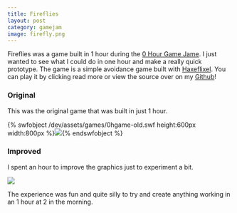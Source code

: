 ```yaml
---
title: Fireflies
layout: post
category: gamejam
image: firefly.png
---
```


Fireflies was a game built in 1 hour during the [0 Hour Game Jame](0hgame.eu). I just wanted to see what I could do in one hour and make a really quick prototype. The game is a simple avoidance game built with [Haxeflixel](http://haxeflixel.com/). You can play it by clicking read more or view the source over on my [Github](https://github.com/cxsquared/Firefly-0hgame)!

### Original

This was the original game that was built in just 1 hour.

{% swfobject /dev/assets/games/0hgame-old.swf height:600px width:800px %}<img src="/dev/assets/ogfire.png">{% endswfobject %}

### Improved

I spent an hour to improve the graphics just to experiment a bit.

<object type="application/x-shockwave-flash" data="/dev/assets/games/0hgame.swf" width=800 height=600>
<param name="movie" value="games/0hgame.swf">
<param name="quality" value="high">
<img src="/dev/assets/firefly.png">
</object>

The experience was fun and quite silly to try and create anything working in an 1 hour at 2 in the morning.
